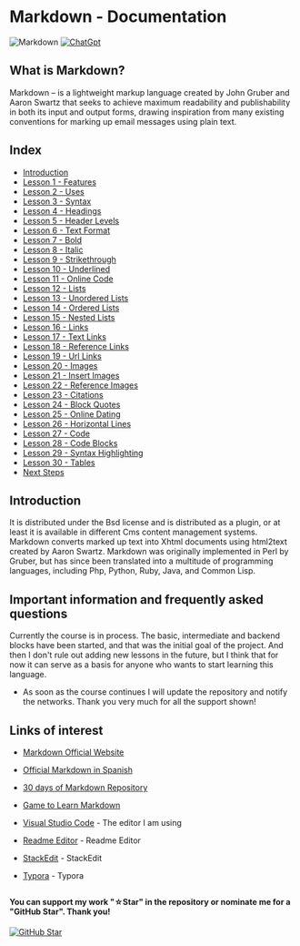 # Markdown - Documentation

![Markdown](https://img.shields.io/badge/markdown-%23000000.svg?style=for-the-badge&logo=markdown&logoColor=white)
[![ChatGpt](https://img.shields.io/badge/ChatGPT-GPT--4-7CF178?style=for-the-badge&logo=openai&logoColor=white&labelColor=101010)](https://platform.openai.com)

## What is Markdown?

Markdown – is a lightweight markup language created by John Gruber and Aaron Swartz that seeks to achieve maximum readability and publishability in both its input and output forms, drawing inspiration from many existing conventions for marking up email messages using plain text.

## Index

* [Introduction](Introduction.md)
* [Lesson 1 - Features](Features.md)
* [Lesson 2 - Uses](Use.md)
* [Lesson 3 - Syntax](Syntax.md)
* [Lesson 4 - Headings](Headings.md)
* [Lesson 5 - Header Levels](Heading-Levels.md)
* [Lesson 6 - Text Format](Text-Format.md)
* [Lesson 7 - Bold](Bold.md)
* [Lesson 8 - Italic](Italic.md)
* [Lesson 9 - Strikethrough](Strikethrough.md)
* [Lesson 10 - Underlined](Underlined.md)
* [Lesson 11 - Online Code](Online-Code.md)
* [Lesson 12 - Lists](Lists.md)
* [Lesson 13 - Unordered Lists](Unordered-Lists.md)
* [Lesson 14 - Ordered Lists](Ordered-Lists.md)
* [Lesson 15 - Nested Lists](Nested-Lists.md)
* [Lesson 16 - Links](Links.md)
* [Lesson 17 - Text Links](Text-Links.md)
* [Lesson 18 - Reference Links](Reference-Links.md)
* [Lesson 19 - Url Links](Url-Links.md)
* [Lesson 20 - Images](Images.md)
* [Lesson 21 - Insert Images](Insert-Images.md)
* [Lesson 22 - Reference Images](Reference-Images.md)
* [Lesson 23 - Citations](Citations.md)
* [Lesson 24 - Block Quotes](Block-Quotes.md)
* [Lesson 25 - Online Dating](Online-Dating.md)
* [Lesson 26 - Horizontal Lines](Horizontal-Lines.md)
* [Lesson 27 - Code](Code.md)
* [Lesson 28 - Code Blocks](Code-Blocks.md)
* [Lesson 29 - Syntax Highlighting](Syntax-Highlighting.md)
* [Lesson 30 - Tables](Tables.md)
* [Next Steps](Next-Steps.md)

## Introduction

It is distributed under the Bsd license and is distributed as a plugin, or at least it is available in different Cms content management systems. Markdown converts marked up text into Xhtml documents using html2text created by Aaron Swartz. Markdown was originally implemented in Perl by Gruber, but has since been translated into a multitude of programming languages, including Php, Python, Ruby, Java, and Common Lisp.

## Important information and frequently asked questions

Currently the course is in process. The basic, intermediate and backend blocks have been started, and that was the initial goal of the project. And then I don't rule out adding new lessons in the future, but I think that for now it can serve as a basis for anyone who wants to start learning this language.

* As soon as the course continues I will update the repository and notify the networks.
Thank you very much for all the support shown!

## Links of interest

* [Markdown Official Website](https://www.markdownguide.org/)

* [Official Markdown in Spanish](https://markdown.es/)

* [30 days of Markdown Repository](https://github.com/Python-Markdown/markdown)

* [Game to Learn Markdown](https://www.markdowntutorial.com/es/)

* [Visual Studio Code](https://code.visualstudio.com/) - The editor I am using

* [Readme Editor](https://readme.so/es/editor) - Readme Editor

* [StackEdit](https://stackedit.io/) - StackEdit

* [Typora](https://typora.io/) - Typora

##

#### You can support my work "☆Star" in the repository or nominate me for a "GitHub Star". Thank you!

[![GitHub Star](https://img.shields.io/badge/GitHub-Nominar_a_star-yellow?style=for-the-badge&logo=github&logoColor=white&labelColor=101010)](https://stars.github.com/nominate/)